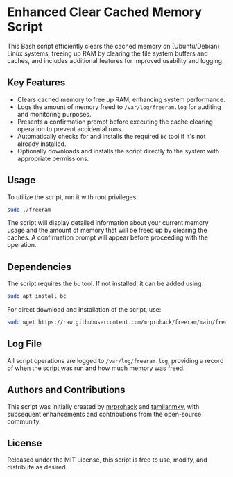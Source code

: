 # Enhanced Clear Cached Memory Script

This Bash script efficiently clears the cached memory on (Ubuntu/Debian) Linux systems, freeing up RAM by clearing the file system buffers and caches, and includes additional features for improved usability and logging.

## Key Features
- Clears cached memory to free up RAM, enhancing system performance.
- Logs the amount of memory freed to `/var/log/freeram.log` for auditing and monitoring purposes.
- Presents a confirmation prompt before executing the cache clearing operation to prevent accidental runs.
- Automatically checks for and installs the required `bc` tool if it's not already installed.
- Optionally downloads and installs the script directly to the system with appropriate permissions.

## Usage
To utilize the script, run it with root privileges:

```sh
sudo ./freeram
```

The script will display detailed information about your current memory usage and the amount of memory that will be freed up by clearing the caches. A confirmation prompt will appear before proceeding with the operation.

## Dependencies
The script requires the `bc` tool. If not installed, it can be added using:

```sh
sudo apt install bc
```

For direct download and installation of the script, use:

```sh
sudo wget https://raw.githubusercontent.com/mrprohack/freeram/main/freeram -O /usr/bin/freeram && sudo chmod +x /usr/bin/freeram
```

## Log File
All script operations are logged to `/var/log/freeram.log`, providing a record of when the script was run and how much memory was freed.

## Authors and Contributions
This script was initially created by [mrprohack](https://github.com/mrprohack) and [tamilanmkv](https://github.com/tamilanmkv), with subsequent enhancements and contributions from the open-source community.

## License
Released under the MIT License, this script is free to use, modify, and distribute as desired.
